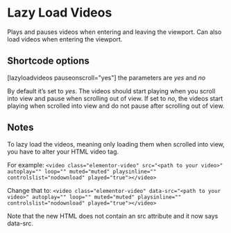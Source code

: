 # Lazy Load Videos
Plays and pauses videos when entering and leaving the viewport. Can also load videos when entering the viewport.

## Shortcode options
[lazyloadvideos pauseonscroll="yes"]
the parameters are _yes_ and _no_

By default it’s set to _yes_. The videos should start playing when you scroll into view and pause when scrolling out of view. 
If set to _no_, the videos start playing when scrolled into view and do not pause after scrolling out of view.

## Notes
To lazy load the videos, meaning only loading them when scrolled into view, you have to alter your HTML video tag. 

For example:
`<video class="elementor-video" src="<path to your video>" autoplay="" loop="" muted="muted" playsinline="" controlslist="nodownload" played="true"></video>`

Change that to:
`<video class="elementor-video" data-src="<path to your video>" autoplay="" loop="" muted="muted" playsinline="" controlslist="nodownload" played="true"></video>`

Note that the new HTML does not contain an src attribute and it now says data-src.
